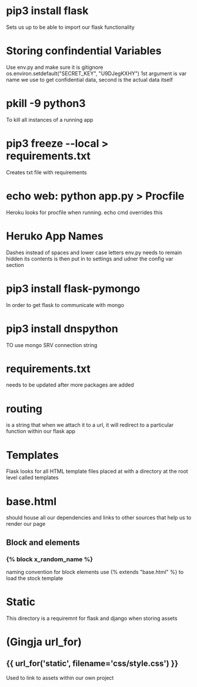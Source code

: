 # pip3 install flask
Sets us up to be able to import our flask functionality

# Storing confindential Variables
Use env.py and make sure it is gitignore
os.environ.setdefault("SECRET_KEY", "U9DJegKXHY")
1st argument is var name we use to get confidential data, second is the actual data itself

# pkill -9 python3 
To kill all instances of a running app

# pip3 freeze --local > requirements.txt
Creates txt file with requirements

# echo web: python app.py > Procfile
Heroku looks for procfile when running. echo cmd overrides this

# Heruko App Names
Dashes instead of spaces and lower case letters
env.py needs to remain hidden
its contents is then put in to settings and udner the config var section

# pip3 install flask-pymongo
In order to get flask to communicate with mongo

# pip3 install dnspython
TO use mongo SRV connection string

# requirements.txt 
needs to be updated after more packages are added

# routing 
is a string that when we attach it to a url, it will redirect to a particular function within our flask app

# Templates 
Flask looks for all HTML template files placed at with a directory at the root level
called templates

# base.html
should house all our dependencies and links to other sources that help us to render our page

## Block and elements
### {% block x_random_name %}
naming convention for block elements
use {% extends "base.html" %} to load the stock template

# Static
This directory is a requiremnt for flask and django when storing assets
# (Gingja url_for)
## {{ url_for('static', filename='css/style.css') }}
Used to link to assets within our own project

